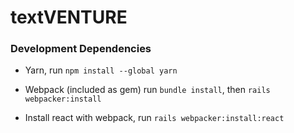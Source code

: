 # textVENTURE

### Development Dependencies

- Yarn, run `npm install --global yarn`

- Webpack (included as gem) run `bundle install`, then `rails webpacker:install`
- Install react with webpack, run `rails webpacker:install:react`
